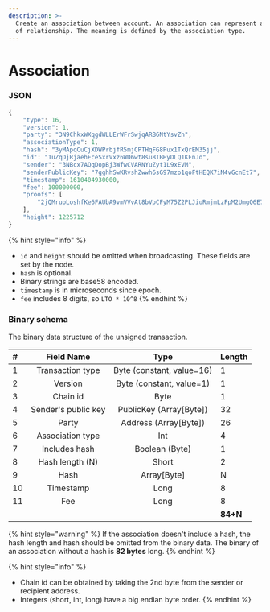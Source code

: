 ```yaml
---
description: >-
  Create an association between account. An association can represent any kind
  of relationship. The meaning is defined by the association type.
---
```


# Association

### JSON

```javascript
{
    "type": 16,
    "version": 1,
    "party": "3N9ChkxWXqgdWLLErWFrSwjqARB6NtYsvZh",
    "associationType": 1,
    "hash": "3yMApqCuCjXDWPrbjfR5mjCPTHqFG8Pux1TxQrEM35jj",
    "id": "1uZqDjRjaehEceSxrVxz6WD6wt8su8TBHyDLQ1KFnJo",
    "sender": "3NBcx7AQqDopBj3WfwCVARNYuZyt1L9xEVM",
    "senderPublicKey": "7gghhSwKRvshZwwh6sG97mzo1qoFtHEQK7iM4vGcnEt7",
    "timestamp": 1610404930000,
    "fee": 100000000,
    "proofs": [
        "2jQMruoLoshfKe6FAUbA9vmVVvAt8bVpCFyM75Z2PLJiuRmjmLzFpM2UmgQ6E73qn46AVQprQJPBhQe92S7iSXbZ"
    ],
    "height": 1225712
}
```

{% hint style="info" %}
* `id` and `height` should be omitted when broadcasting. These fields are set by the node.
* `hash` is optional.
* Binary strings are base58 encoded.
* `timestamp` is in microseconds since epoch.
* `fee` includes 8 digits, so `LTO * 10^8`
{% endhint %}

### Binary schema

The binary data structure of the unsigned transaction.

| \# | Field Name | Type | Length |
| :--- | :---: | :---: | :--- |
| 1 | Transaction type | Byte \(constant, value=16\) | 1 |
| 2 | Version | Byte \(constant, value=1\) | 1 |
| 3 | Chain id | Byte | 1 |
| 4 | Sender's public key | PublicKey \(Array\[Byte\]\) | 32 |
| 5 | Party | Address \(Array\[Byte\]\) | 26 |
| 6 | Association type | Int | 4 |
| 7 | Includes hash | Boolean \(Byte\) | 1 |
| 8 | Hash length \(N\) | Short | 2 |
| 9 | Hash | Array\[Byte\] | N |
| 10 | Timestamp | Long | 8 |
| 11 | Fee | Long | 8 |
|  |  |  | **84+N** |

{% hint style="warning" %}
If the association doesn't include a hash, the hash length and hash should be omitted from the binary data. The binary of an association without a hash is **82 bytes** long.
{% endhint %}

{% hint style="info" %}
* Chain id can be obtained by taking the 2nd byte from the sender or recipient address.
* Integers \(short, int, long\) have a big endian byte order.
{% endhint %}

